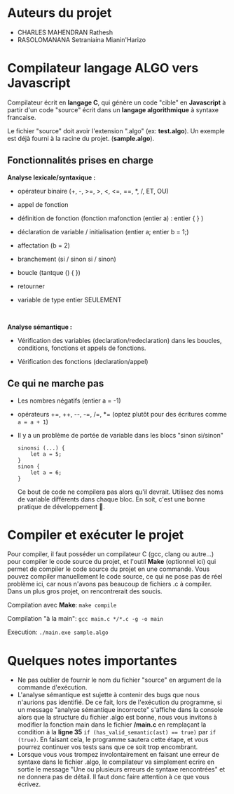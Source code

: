 # Auteurs du projet
- CHARLES MAHENDRAN Rathesh
- RASOLOMANANA Setraniaina Mianin'Harizo

# Compilateur langage ALGO vers Javascript

Compilateur écrit en **langage C**, qui génère un code "cible" en **Javascript** à partir d'un code "source" écrit dans un **langage algorithmique** à syntaxe francaise.

Le fichier "source" doit avoir l'extension ".algo" (ex: **test.algo**). Un exemple est déjà fourni à la racine du projet. (**sample.algo**).

## Fonctionnalités prises en charge

**Analyse lexicale/syntaxique :**

- opérateur binaire (+, -, >=, >, <, <=, ==, *, /, ET, OU)

- appel de fonction

- définition de fonction (fonction mafonction (entier a) : entier { } )

- déclaration de variable / initialisation (entier a; entier b = 1;)

- affectation (b = 2)

- branchement (si / sinon si / sinon)

- boucle (tantque () { })

- retourner

- variable de type entier SEULEMENT
<br>

**Analyse sémantique :**

- Vérification des variables (declaration/redeclaration) dans les boucles, conditions, fonctions et appels de fonctions.

- Vérification des fonctions (declaration/appel)

## Ce qui ne marche pas
- Les nombres négatifs (entier a = -1)

- opérateurs +=, ++, --, -=, /=, *= (optez plutôt pour des écritures comme ```a = a + 1```)

-  Il y a un problème de portée de variable dans les blocs "sinon si/sinon"
	```
	sinonsi (...) { 
		let a = 5; 
	} 
	sinon { 
		let a = 6; 
	}
	```
	Ce bout de code ne compilera pas alors qu'il devrait. Utilisez des noms de variable différents dans chaque bloc. En soit, c'est une bonne pratique de développement 🙂.

# Compiler et exécuter le projet

Pour compiler, il faut posséder un compilateur C (gcc, clang ou autre...) pour compiler le code source du projet, et l'outil **Make** (optionnel ici) qui permet de compiler le code source du projet en une commande. Vous pouvez compiler manuellement le code source, ce qui ne pose pas de réel problème ici, car nous n'avons pas beaucoup de fichiers .c à compiler. Dans un plus gros projet, on rencontrerait des soucis.

Compilation avec **Make**: ```make compile```

Compilation "à la main": ```gcc main.c */*.c -g -o main```

Execution: ```./main.exe sample.algo```

# Quelques notes importantes
- Ne pas oublier de fournir le nom du fichier "source" en argument de la commande d'exécution.
- L'analyse sémantique est sujette à contenir des bugs que nous n'aurions pas identifié. De ce fait, lors de l'exécution du programme, si un message "analyse sémantique incorrecte" s'affiche dans la console alors que la structure du fichier .algo est bonne, nous vous invitons à modifier la fonction main dans le fichier **/main.c** en remplaçant la condition à la **ligne 35** ```if (has_valid_semantic(ast) == true)``` par ```if (true)```. En faisant cela, le programme sautera cette étape, et vous pourrez continuer vos tests sans que ce soit trop encombrant.
- Lorsque vous vous trompez involontairement en faisant une erreur de syntaxe dans le fichier .algo, le compilateur va simplement ecrire en sortie le message "Une ou plusieurs erreurs de syntaxe rencontrées" et ne donnera pas de détail. Il faut donc faire attention à ce que vous écrivez.
